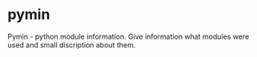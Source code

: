 # pymin
Pymin - python module information. Give information what modules were used and small discription about them.
